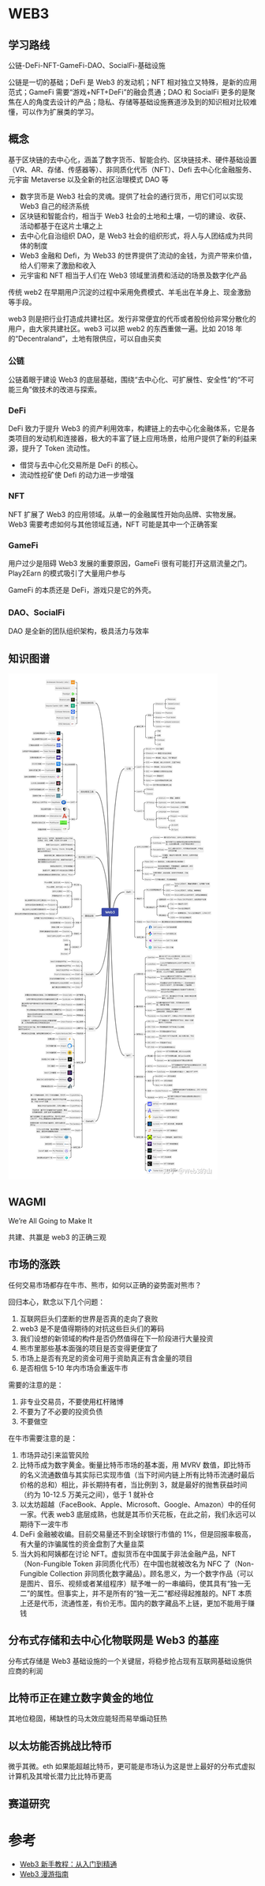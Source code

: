 # WEB3

## 学习路线

公链-DeFi-NFT-GameFi-DAO、SocialFi-基础设施

公链是一切的基础；DeFi 是 Web3 的发动机；NFT 相对独立又特殊，是新的应用范式；GameFi 需要“游戏+NFT+DeFi”的融会贯通；DAO 和 SocialFi 更多的是聚焦在人的角度去设计的产品；隐私、存储等基础设施赛道涉及到的知识相对比较难懂，可以作为扩展类的学习。

## 概念

基于区块链的去中心化，涵盖了数字货币、智能合约、区块链技术、硬件基础设置（VR、AR、存储、传感器等）、非同质化代币（NFT）、Defi 去中心化金融服务、元宇宙 Metaverse 以及全新的社区治理模式 DAO 等

- 数字货币是 Web3 社会的灵魂。提供了社会的通行货币，用它们可以实现 Web3 自己的经济系统
- 区块链和智能合约，相当于 Web3 社会的土地和土壤，一切的建设、收获、活动都基于在这片土壤之上
- 去中心化自治组织 DAO，是 Web3 社会的组织形式，将人与人团结成为共同体的制度
- Web3 金融和 Defi，为 Web33 的世界提供了流动的金钱，为资产带来价值，给人们带来了激励和收入
- 元宇宙和 NFT 相当于人们在 Web3 领域里消费和活动的场景及数字化产品

传统 web2 在早期用户沉淀的过程中采用免费模式、羊毛出在羊身上、现金激励等手段。

web3 则是把行业打造成共建社区。发行非常便宜的代币或者股份给非常分散化的用户，由大家共建社区。web3 可以把
web2 的东西重做一遍。比如 2018 年的“Decentraland”，土地有限供应，可以自由买卖

### 公链

公链着眼于建设 Web3 的底层基础，围绕“去中心化、可扩展性、安全性”的“不可能三角”做技术的改进与探索。

### DeFi

DeFi 致力于提升 Web3 的资产利用效率，构建链上的去中心化金融体系，它是各类项目的发动机和连接器，极大的丰富了链上应用场景，给用户提供了新的利益来源，提升了 Token 流动性。

- 借贷与去中心化交易所是 DeFi 的核心。
- 流动性挖矿使 Defi 的动力进一步增强

### NFT

NFT 扩展了 Web3 的应用领域。从单一的金融属性开始向品牌、实物发展。Web3 需要考虑如何与其他领域互通，NFT 可能是其中一个正确答案

### GameFi

用户过少是阻碍 Web3 发展的重要原因，GameFi 很有可能打开这扇流量之门。Play2Earn 的模式吸引了大量用户参与

GameFi 的本质还是 DeFi，游戏只是它的外壳。

### DAO、SocialFi

DAO 是全新的团队组织架构，极具活力与效率

## 知识图谱

![image.png](./images/road.jpeg)

## WAGMI

We’re All Going to Make It

共建、共赢是 web3 的正确三观

## 市场的涨跌

任何交易市场都存在牛市、熊市，如何以正确的姿势面对熊市？

回归本心，默念以下几个问题：

1. 互联网巨头们垄断的世界是否真的走向了衰败
2. web3 是不是值得期待的对抗这些巨头们的筹码
3. 我们设想的新领域的构件是否仍然值得在下一阶段进行大量投资
4. 熊市里那些基本面强的项目是否变得更便宜了
5. 市场上是否有充足的资金可用于资助真正有含金量的项目
6. 是否相信 5-10 年内市场会重返牛市

需要的注意的是：

1. 非专业交易员，不要使用杠杆赌博
2. 不要为了不必要的投资负债
3. 不要做空

在牛市需要注意的是：

1. 市场异动引来监管风险
2. 比特币成为数字黄金。衡量比特币市场的基本面，用 MVRV 数值，即比特币的名义流通数值与其实际已实现市值（当下时间内链上所有比特币流通时最后价格的总和）相比，非长期持有者，当比例到 3，就是最好的抛售获益时间（约为 10-12.5 万美元之间），低于 1 就补仓
3. 以太坊超越（FaceBook、Apple、Microsoft、Google、Amazon）中的任何一家。代表 web3 底层成熟，也就是其币价天花板，在此之前，我们永远可以期待下一波牛市
4. DeFi 金融被收编。目前交易量还不到全球银行市值的 1%，但是回报率极高，有大量的诈骗属性的资金盘割了大量韭菜
5. 当大妈和阿姨都在讨论 NFT。虚拟货币在中国属于非法金融产品，NFT（Non-Fungible Token 非同质化代币）在中国也就被改名为 NFC 了（Non-Fungible Collection 非同质化数字藏品）。顾名思义，为一个数字作品（可以是图片、音乐、视频或者某组程序）赋予唯一的一串编码，使其具有“独一无二”的属性。但事实上，并不是所有的“独一无二”都经得起推敲的。NFT 本质上还是代币，流通性差，有价无市。国内的数字藏品不上链，更加不能用于赚钱

## 分布式存储和去中心化物联网是 Web3 的基座

分布式存储是 Web3 基础设施的一个关键层，将稳步抢占现有互联网基础设施供应商的利润

## 比特币正在建立数字黄金的地位

其地位稳固，稀缺性的马太效应能轻而易举煽动狂热

## 以太坊能否挑战比特币

微乎其微。eth 如果能超越比特币，更可能是市场认为这是世上最好的分布式虚拟计算机及其增长潜力比比特币更高

## 赛道研究

# 参考

- [Web3 新手教程：从入门到精通](https://zhuanlan.zhihu.com/p/647524814)
- [Web3 漫游指南](https://mirror.xyz/tannhauser2049.eth/vPrV-lqGjFpT2VWT4kDvtjhZayxm6n8ym7ra4wiegSc)
